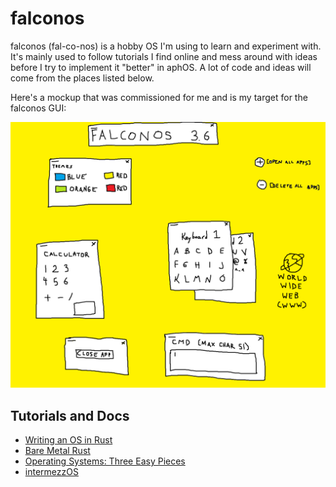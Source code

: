 falconos
========

falconos (fal-co-nos) is a hobby OS I'm using to learn and experiment with.  It's mainly used to follow tutorials I find online and mess around with ideas before I try to implement it "better" in aphOS. A lot of code and ideas will come from the places listed below.

Here's a mockup that was commissioned for me and is my target for the falconos GUI:

![falconos mockup](./doc/mockups/falconos_3-6.png)


Tutorials and Docs
------------------

* [Writing an OS in Rust](http://os.phil-opp.com/)
* [Bare Metal Rust](http://www.randomhacks.net/bare-metal-rust/)
* [Operating Systems: Three Easy Pieces](http://pages.cs.wisc.edu/~remzi/OSTEP/)
* [intermezzOS](https://intermezzos.github.io/)
